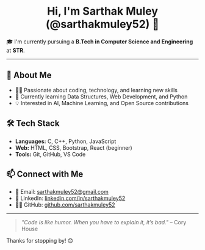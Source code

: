 <h1 align="center">Hi, I'm Sarthak Muley (@sarthakmuley52) 👋</h1>

🎓 I'm currently pursuing a **B.Tech in Computer Science and Engineering** at **STR**.

---

## 🚀 About Me

- 👨‍💻 Passionate about coding, technology, and learning new skills  
- 🌱 Currently learning Data Structures, Web Development, and Python  
- 💡 Interested in AI, Machine Learning, and Open Source contributions  

## 🛠️ Tech Stack

- **Languages:** C, C++, Python, JavaScript  
- **Web:** HTML, CSS, Bootstrap, React (beginner)  
- **Tools:** Git, GitHub, VS Code  

## 📫 Connect with Me

- 📧 Email: [sarthakmuley52@gmail.com](mailto:sarthakmuley52@gmail.com)  
- 💼 LinkedIn: [linkedin.com/in/sarthakmuley52](https://www.linkedin.com/in/sarthakmuley52)  
- 🧑‍💻 GitHub: [github.com/sarthakmuley52](https://github.com/sarthakmuley52)  

---

> *"Code is like humor. When you have to explain it, it’s bad."* – Cory House

Thanks for stopping by! 😊
